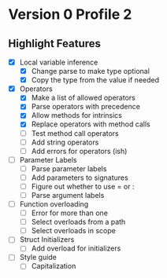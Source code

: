 # Version 0 Profile 2

## Highlight Features

- [x] Local variable inference
  - [x] Change parse to make type optional
  - [x] Copy the type from the value if needed
- [x] Operators
  - [x] Make a list of allowed operators
  - [x] Parse operators with precedence
  - [x] Allow methods for intrinsics
  - [x] Replace operators with method calls
  - [ ] Test method call operators
  - [ ] Add string operators
  - [ ] Add errors for operators (ish)
- [ ] Parameter Labels
  - [ ] Parse parameter labels
  - [ ] Add parameters to signatures
  - [ ] Figure out whether to use = or :
  - [ ] Parse argument labels
- [ ] Function overloading
  - [ ] Error for more than one
  - [ ] Select overloads from a path
  - [ ] Select overloads in scope
- [ ] Struct Initializers
  - [ ] Add overload for initializers
- [ ] Style guide
  - [ ] Capitalization

